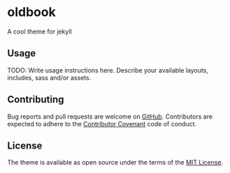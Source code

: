 # oldbook

A cool theme for jekyll

## Usage

TODO: Write usage instructions here. Describe your available layouts, includes, sass and/or assets.

## Contributing

Bug reports and pull requests are welcome on [GitHub](https://github.com/devclave/oldbook). Contributors are expected to adhere to the [Contributor Covenant](http://contributor-covenant.org) code of conduct.

## License

The theme is available as open source under the terms of the [MIT License](https://opensource.org/licenses/MIT).
